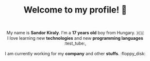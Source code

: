 <h1 align="center">Welcome to my profile! 👋</h1><br>

<p align="center">
My name is <b>Sandor Kiraly</b>. I'm a <b>17 years old</b> boy from Hungary. 🇭🇺<br>
I love learning new <b>technologies</b> and new <b>programming languages</b> :test_tube:, <br><br>
I am currently working for my <b>company</b> and other <b>stuffs</b>. :floppy_disk:
</p>
